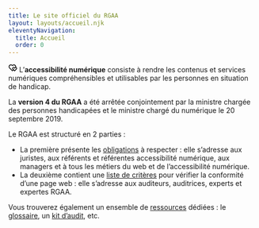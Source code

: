 ```yaml
---
title: Le site officiel du RGAA
layout: layouts/accueil.njk
eleventyNavigation:
  title: Accueil
  order: 0
---
```




<div class="fr-callout fr-my-6w" >
    <p class="fr-callout__text"><svg xmlns="http://www.w3.org/2000/svg" viewBox="0 0 24 24" width="18" height="18"><path fill="none" d="M0 0H24V24H0z"/><path d="M19.243 4.757c1.462 1.466 2.012 3.493 1.65 5.38.568.16 1.106.463 1.554.908 1.404 1.394 1.404 3.654 0 5.047L17 21.5l-3.022-3L11 21.485 2.52 12.993C.417 10.637.496 7.019 2.757 4.757c2.265-2.264 5.888-2.34 8.244-.228 2.349-2.109 5.979-2.039 8.242.228zm-6.281 7.708c-.616.611-.616 1.597 0 2.208L17 18.682l4.038-4.009c.616-.611.616-1.597 0-2.208-.624-.62-1.642-.62-2.268.002l-1.772 1.754-1.407-1.396-.363-.36c-.624-.62-1.642-.62-2.266 0zm-8.79-6.293c-1.49 1.49-1.565 3.875-.192 5.451L11 18.654l1.559-1.562-1.006-1c-1.404-1.393-1.404-3.653 0-5.047 1.404-1.393 3.68-1.393 5.084 0l.363.36.363-.36c.425-.421.93-.715 1.465-.882.416-1.367.078-2.912-1.001-3.993-1.5-1.502-3.92-1.563-5.49-.153l-1.335 1.198-1.336-1.197c-1.575-1.412-3.99-1.35-5.494.154z"/></svg> L’<strong>accessibilité numérique</strong> consiste à rendre les contenus et services numériques compréhensibles et utilisables par les personnes en situation de handicap.</p>
</div>

La <strong>version 4 du RGAA</strong> a été arrêtée conjointement par la ministre chargée des personnes handicapées et le ministre chargé du numérique le 20 septembre 2019. 

Le RGAA est structuré en 2 parties :
* La première présente les [obligations](obligations) à respecter : elle s’adresse aux juristes, aux référents et référentes accessibilité numérique, aux managers et à tous les métiers du web et de l’accessibilité numérique. 
* La deuxième contient une [liste de critères](criteres-et-tests) pour vérifier la conformité d’une page web : elle s’adresse aux auditeurs, auditrices, experts et expertes RGAA.

Vous trouverez également un ensemble de [ressources](ressources) dédiées : le [glossaire](/ressources/glossaire/), un [kit d’audit](/ressources/kit-audit/), etc.